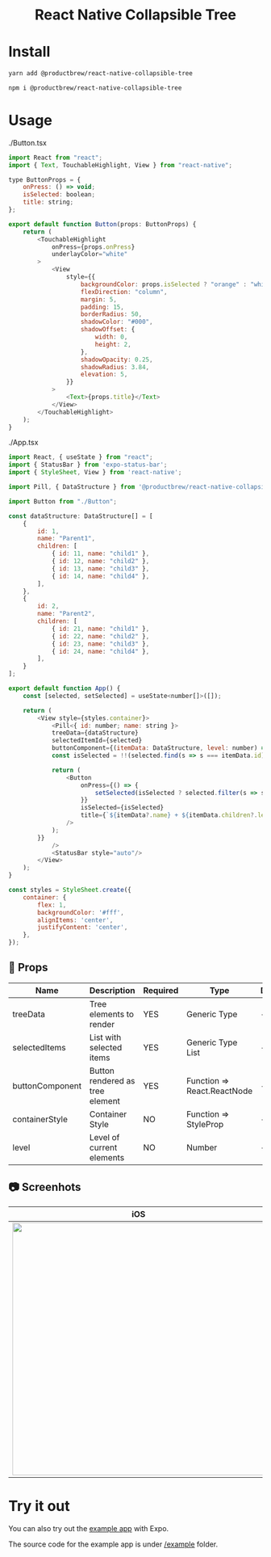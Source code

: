 <div align="center">
  
<h1>React Native Collapsible Tree</h1>

</div>

# Install

```sh
yarn add @productbrew/react-native-collapsible-tree

npm i @productbrew/react-native-collapsible-tree
```

# Usage

./Button.tsx
```js
import React from "react";
import { Text, TouchableHighlight, View } from "react-native";

type ButtonProps = {
    onPress: () => void;
    isSelected: boolean;
    title: string;
};

export default function Button(props: ButtonProps) {
    return (
        <TouchableHighlight
            onPress={props.onPress}
            underlayColor="white"
        >
            <View
                style={{
                    backgroundColor: props.isSelected ? "orange" : "white",
                    flexDirection: "column",
                    margin: 5,
                    padding: 15,
                    borderRadius: 50,
                    shadowColor: "#000",
                    shadowOffset: {
                        width: 0,
                        height: 2,
                    },
                    shadowOpacity: 0.25,
                    shadowRadius: 3.84,
                    elevation: 5,
                }}
            >
                <Text>{props.title}</Text>
            </View>
        </TouchableHighlight>
    );
}
```

./App.tsx
```js
import React, { useState } from "react";
import { StatusBar } from 'expo-status-bar';
import { StyleSheet, View } from 'react-native';

import Pill, { DataStructure } from '@productbrew/react-native-collapsible-tree';

import Button from "./Button";

const dataStructure: DataStructure[] = [
    {
        id: 1,
        name: "Parent1",
        children: [
            { id: 11, name: "child1" },
            { id: 12, name: "child2" },
            { id: 13, name: "child3" },
            { id: 14, name: "child4" },
        ],
    },
    {
        id: 2,
        name: "Parent2",
        children: [
            { id: 21, name: "child1" },
            { id: 22, name: "child2" },
            { id: 23, name: "child3" },
            { id: 24, name: "child4" },
        ],
    }
];

export default function App() {
    const [selected, setSelected] = useState<number[]>([]);

    return (
        <View style={styles.container}>
            <Pill<{ id: number; name: string }>
            treeData={dataStructure}
            selectedItemId={selected}
            buttonComponent={(itemData: DataStructure, level: number) => {
            const isSelected = !!(selected.find(s => s === itemData.id));

            return (
                <Button
                    onPress={() => {
                        setSelected(isSelected ? selected.filter(s => s !== itemData.id) : [...selected, itemData.id]);
                    }}
                    isSelected={isSelected}
                    title={`${itemData?.name} + ${itemData.children?.length ?? 0}`}
                />
            );
        }}
            />
            <StatusBar style="auto"/>
        </View>
    );
}

const styles = StyleSheet.create({
    container: {
        flex: 1,
        backgroundColor: '#fff',
        alignItems: 'center',
        justifyContent: 'center',
    },
});

```

## :wrench: Props

| Name        | Description                             | Required | Type          | Default |
| ----------- | --------------------------------------- | -------- | ------------- | ------- |
| treeData    | Tree elements to render              | YES       | Generic Type        | -    |
| selectedItems        | List with selected items  | YES      | Generic Type List        | -       |
| buttonComponent      | Button rendered as tree element | YES       | Function => React.ReactNode    | -     |
| containerStyle       | Container Style                         | NO       | Function => StyleProp<ViewStyle>     | -       |
| level       | Level of current elements           | NO      | Number | -       |


## :camera: Screenhots

| iOS | Android |
|-----|---------|
|<img width="auto" height="500" src="./gif/ios.gif">|<img width="auto" height="500" src="./gif/android.gif">|

# Try it out

You can also try out the [example app](https://snack.expo.dev/@dkmiecik90/collapsible-tree-example) with Expo.

The source code for the example app is under [/example](https://github.com/productbrew/react-native-collapsible-tree/tree/main/example) folder.
